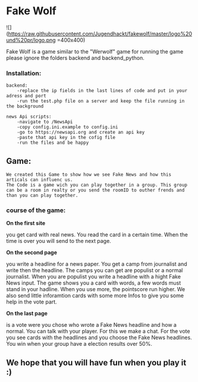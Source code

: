 # Fake Wolf 

![](https://raw.githubusercontent.com/Jugendhackt/fakewolf/master/logo%20und%20pr/logo.png =400x400)

Fake Wolf is a game similar to the "Werwolf" game 
for running the game please ignore the folders backend and backend_python.

### Installation:

	backend:
		-replace the ip fields in the last lines of code and put in your adress and port
		-run the test.php file on a server and keep the file running in the background

	news Api scripts:
		-navigate to /NewsApi
		-copy config.ini.example to config.ini
		-go to https://newsapi.org and create an api key
		-paste that api key in the cofig file
		-run the files and be happy
		
## Game: 
	We created this Game to show how we see Fake News and how this articals can influenc us. 
	The Code is a game wich you can play together in a group. This group can be a room in realty or you send the roomID to outher frends and than you can play together.
	
### course of the game: 
**On the first site**


you get card with real news. You read the card in a certain time. When the time is over you will send to the next page.

**On the second page**


you write a headline for a news paper. You get a camp from journalist and write then the headline. The camps you can get are populist or a normal journalist. When you are populist you write a headline with a hight Fake News input. The game shows you a card with words, a few words must stand in your hadline. When you use more, the pointscore run higher. We also send little inforamtion cards with some more Infos to give you some help in the vote part. 

**On the last page**


is a vote were you chose who wrote a Fake News headline and how a normal. You can talk with your player. For this we make a chat. For the vote you see cards with the headlines and you choose the Fake News headlines. 
You win when your group have a election results over 50%.

## We hope that you will have fun when you play it :) 
